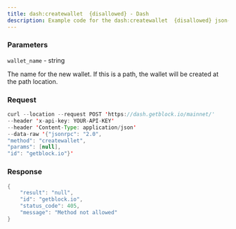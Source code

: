 ```yaml
---
title: dash:createwallet  {disallowed} - Dash
description: Example code for the dash:createwallet  {disallowed} json-rpc method. Сomplete guide on how to use dash:createwallet  {disallowed} json-rpc in GetBlock.io Web3 documentation.
---
```


### Parameters


`wallet_name` - string

The name for the new wallet. If this is a path, the wallet will be
created at the path location.

### Request

``` java
curl --location --request POST 'https://dash.getblock.io/mainnet/' 
--header 'x-api-key: YOUR-API-KEY' 
--header 'Content-Type: application/json' 
--data-raw '{"jsonrpc": "2.0",
"method": "createwallet",
"params": [null],
"id": "getblock.io"}'
```

###  Response

``` java
{
    "result": "null",
    "id": "getblock.io",
    "status_code": 405,
    "message": "Method not allowed"
}
```

